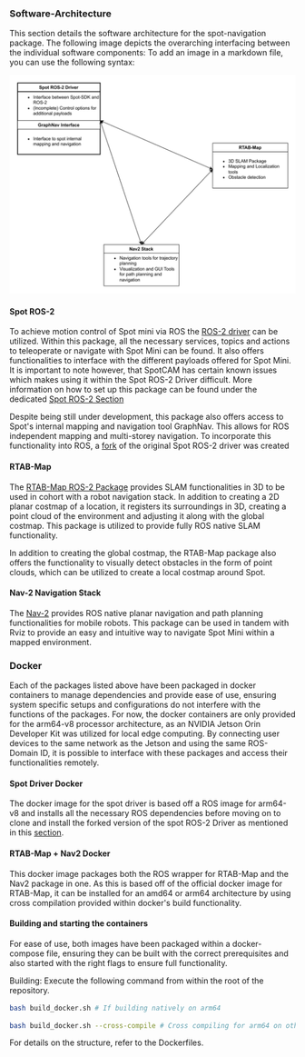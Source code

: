 ### Software-Architecture 
This section details the software architecture for the spot-navigation package. The following image depicts the overarching interfacing between the individual software components: 
To add an image in a markdown file, you can use the following syntax:

![Software Architecture](images/spot_architektur.drawio.svg)

#### Spot ROS-2
To achieve motion control of Spot mini via ROS the [ROS-2 driver](https://github.com/bdaiinstitute/spot_ros2) can be utilized. Within this package, all the necessary services, topics and actions to teleoperate or navigate with Spot Mini can be found. It also offers functionalities to interface with the different payloads offered for Spot Mini. It is important to note however, that SpotCAM has certain known issues which makes using it within the Spot ROS-2 Driver difficult. More information on how to set up this package can be found under the dedicated [Spot ROS-2 Section](#ros-2-driver-spot)

Despite being still under development, this package also offers access to Spot's internal mapping and navigation tool GraphNav. This allows for ROS independent mapping and multi-storey navigation. To incorporate this functionality into ROS, a [fork](https://github.com/Banane01/spot_ros2) of the original Spot ROS-2 driver was created


#### RTAB-Map
The [RTAB-Map ROS-2 Package](https://github.com/introlab/rtabmap_ros/tree/ros2) provides SLAM functionalities in 3D to be used in cohort with a robot navigation stack. In addition to creating a 2D planar costmap of a location, it registers its surroundings in 3D, creating a point cloud of the environment and adjusting it along with the global costmap. This package is utilized to provide fully ROS native SLAM functionality.

In addition to creating the global costmap, the RTAB-Map package also offers the functionality to visually detect obstacles in the form of point clouds, which can be utilized to create a local costmap around Spot. 


#### Nav-2 Navigation Stack
The [Nav-2](https://docs.nav2.org/) provides ROS native planar navigation and path planning functionalities for mobile robots. This package can be used in tandem with Rviz to provide an easy and intuitive way to navigate Spot Mini within a mapped environment. 



### Docker
Each of the packages listed above have been packaged in docker containers to manage dependencies and provide ease of use, ensuring system specific setups and configurations do not interfere with the functions of the packages. For now, the docker containers are only provided for the arm64-v8 processor architecture, as an NVIDIA Jetson Orin Developer Kit was utilized for local edge computing. By connecting user devices to the same network as the Jetson and using the same ROS-Domain ID, it is possible to interface with these packages and access their functionalities remotely. 

#### Spot Driver Docker
The docker image for the spot driver is based off a ROS image for arm64-v8 and installs all the necessary ROS dependencies before moving on to clone and install the forked version of the spot ROS-2 Driver as mentioned in this [section](#spot-ros-2). 

#### RTAB-Map + Nav2 Docker
This docker image packages both the ROS wrapper for RTAB-Map and the Nav2 package in one. As this is based off of the official docker image for RTAB-Map, it can be installed for an amd64 or arm64 architecture by using cross compilation provided within docker's build functionality. 

#### Building and starting the containers
For ease of use, both images have been packaged within a docker-compose file, ensuring they can be built with the correct prerequisites and also started with the right flags to ensure full functionality. 

Building:
Execute the following command from within the root of the repository.
```bash
bash build_docker.sh # If building natively on arm64
```

```bash
bash build_docker.sh --cross-compile # Cross compiling for arm64 on other host architectures
```
For details on the structure, refer to the Dockerfiles.
